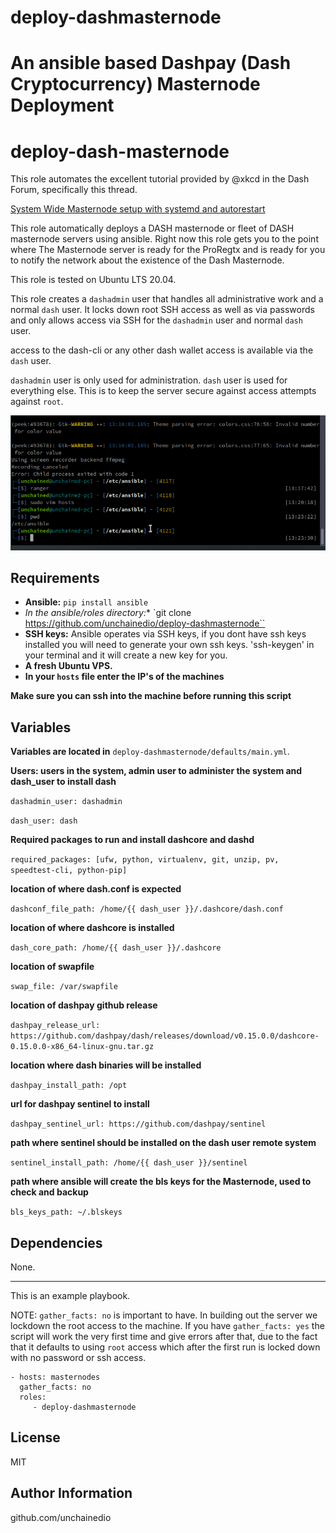 # deploy-dashmasternode
An ansible based Dashpay (Dash Cryptocurrency) Masternode Deployment
=======



deploy-dash-masternode
=========
This role automates the excellent tutorial provided by @xkcd in the Dash Forum, specifically this thread.

[System Wide Masternode setup with systemd and autorestart](https://www.dash.org/forum/threads/system-wide-masternode-setup-with-systemd-auto-re-start-rfc.39460/)

This role automatically deploys a DASH masternode or fleet of DASH masternode servers using ansible.  Right now this role gets you to the point where The Masternode server is ready for the ProRegtx and is ready for you to notify the network about the existence of the Dash Masternode.

This role is tested on Ubuntu LTS 20.04. 

This role creates a `dashadmin` user that handles all administrative work  and a normal `dash` user. It locks down root SSH access as well as via  passwords and only allows access via SSH for the `dashadmin` user and normal `dash` user. 

access to the dash-cli or any other dash wallet access is available via the `dash` user.

`dashadmin` user is only used for administration.
`dash` user is used for everything else.  This is to keep the server secure against access attempts against `root`.


![deploy Demo](demo/run-deploy-dashmasternode.gif)




Requirements
------------

- **Ansible:** `pip install ansible`
- **In the ansible/roles directory*:** `git clone https://github.com/unchainedio/deploy-dashmasternode``
- **SSH keys:** Ansible operates via SSH keys, if you dont have ssh keys installed you will need to generate your own ssh keys.  'ssh-keygen' in your terminal and it will create a new key for you.
- **A fresh Ubuntu VPS.**
- **In your `hosts` file enter the IP's of the machines**

**Make sure you can ssh into the machine before running this script**



Variables
--------------

**Variables are located in** `deploy-dashmasternode/defaults/main.yml`. 

**Users: users in the system, admin user to administer the system and dash_user to install dash**

`dashadmin_user: dashadmin`

`dash_user: dash`

**Required packages to run and install dashcore and dashd**

`required_packages: [ufw, python, virtualenv, git, unzip, pv, speedtest-cli, python-pip]`

**location of where dash.conf is expected**

`dashconf_file_path: /home/{{ dash_user }}/.dashcore/dash.conf`

**location of where dashcore is installed**

`dash_core_path: /home/{{ dash_user }}/.dashcore`

**location of swapfile**

`swap_file: /var/swapfile`

**location of dashpay github release**

`dashpay_release_url: https://github.com/dashpay/dash/releases/download/v0.15.0.0/dashcore-0.15.0.0-x86_64-linux-gnu.tar.gz`

**location where dash binaries will be installed**

`dashpay_install_path: /opt`

**url for dashpay sentinel to install**

`dashpay_sentinel_url: https://github.com/dashpay/sentinel`

**path where sentinel should be installed  on the dash user remote system**

`sentinel_install_path: /home/{{ dash_user }}/sentinel`

**path where ansible will create the bls keys for the Masternode, used to check and backup**

`bls_keys_path: ~/.blskeys`


Dependencies
------------

None.

----------------
This is an example playbook.  

NOTE: `gather_facts: no` is important to have.  In building out the server we lockdown the root access to the machine.  If you have `gather_facts: yes` the script will work the very first time and give errors after that, due to the fact that it defaults to using `root` access which after the first run is locked down with no password or ssh access.


    - hosts: masternodes
      gather_facts: no
      roles:
         - deploy-dashmasternode




License
-------

MIT

Author Information
------------------

github.com/unchainedio
